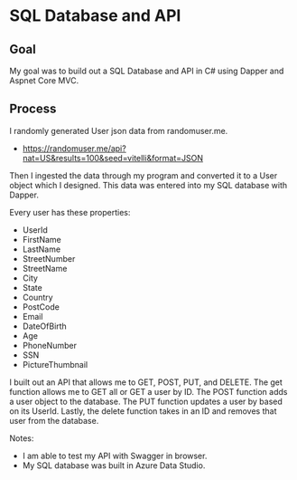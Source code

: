 # SQL Database and API

## Goal
My goal was to build out a SQL Database and API in C# using Dapper and Aspnet Core MVC.

## Process
I randomly generated User json data from randomuser.me.
* https://randomuser.me/api?nat=US&results=100&seed=vitelli&format=JSON

Then I ingested the data through my program and converted it to a User object which I designed. This data was entered into my SQL database with Dapper.

Every user has these properties:
- UserId
- FirstName
- LastName
- StreetNumber
- StreetName
- City
- State
- Country
- PostCode
- Email
- DateOfBirth
- Age
- PhoneNumber
- SSN
- PictureThumbnail


I built out an API that allows me to GET, POST, PUT, and DELETE. The get function allows me to GET all or GET a user by ID. 
The POST function adds a user object to the database. The PUT function updates a user by based on its UserId. Lastly, the delete function takes in an ID and removes that user from the database.

Notes: 
- I am able to test my API with Swagger in browser.
- My SQL database was built in Azure Data Studio.
